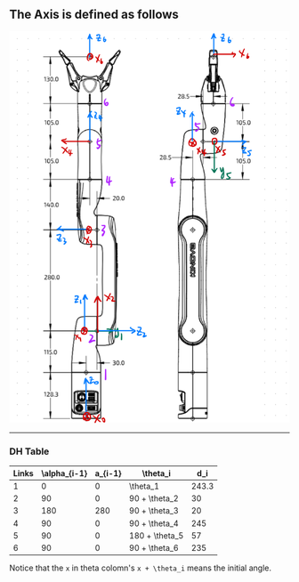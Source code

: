 ## The Axis is defined as follows

![Axes](/scripts/res/Axes_define.png)

---
### DH Table
| Links | \alpha_{i-1} | a_{i-1} | \theta_i | d_i
| -- | -- | -- | -- | -- |
|1| 0 | 0 | \theta_1 | 243.3 |
|2| 90 | 0 | 90 + \theta_2 | 30 |
|3| 180| 280 | 90 + \theta_3 | 20 |
|4| 90 | 0 | 90 + \theta_4 | 245 |
|5| 90 | 0 | 180 + \theta_5 | 57 |
|6| 90 | 0 | 90 + \theta_6 | 235 |

Notice that the `x` in theta colomn's `x + \theta_i` means the initial angle.